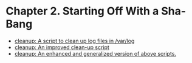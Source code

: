 # Chapter 2. Starting Off With a Sha-Bang

  - [cleanup: A script to clean up log files in /var/log](example01.sh)
  - [cleanup: An improved clean-up script](example02.sh)
  - [cleanup: An enhanced and generalized version of above scripts.](example03.sh)
